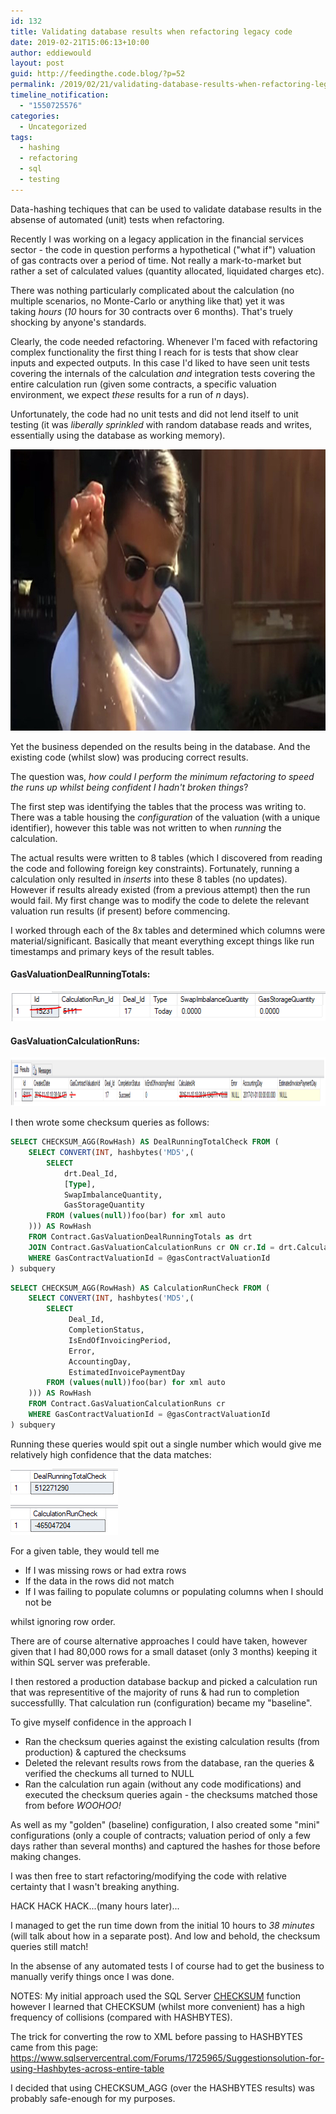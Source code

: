```yaml
---
id: 132
title: Validating database results when refactoring legacy code
date: 2019-02-21T15:06:13+10:00
author: eddiewould
layout: post
guid: http://feedingthe.code.blog/?p=52
permalink: /2019/02/21/validating-database-results-when-refactoring-legacy-code/
timeline_notification:
  - "1550725576"
categories:
  - Uncategorized
tags:
  - hashing
  - refactoring
  - sql
  - testing
---
```

Data-hashing techiques that can be used to validate database results in the absense of automated (unit) tests when refactoring.

Recently I was working on a legacy application in the financial services sector - the code in question performs a hypothetical ("what if") valuation of gas contracts over a period of time. Not really a mark-to-market but rather a set of calculated values (quantity allocated, liquidated charges etc).

There was nothing particularly complicated about the calculation (no multiple scenarios, no Monte-Carlo or anything like that) yet it was taking _hours_ (*10* hours for 30 contracts over 6 months). That's truely shocking by anyone's standards.

Clearly, the code needed refactoring. Whenever I'm faced with refactoring complex functionality the first thing I reach for is tests that show clear inputs and expected outputs. In this case I'd liked to have seen unit tests covering the internals of the calculation *and* integration tests covering the entire calculation run (given some contracts, a specific valuation environment, we expect _these_ results for a run of _n_ days).

Unfortunately, the code had no unit tests and did not lend itself to unit testing (it was _liberally sprinkled_ with random database reads and writes, essentially using the database as working memory).

<img src="/wp-content/uploads/2019/02/salt-bae-001.jpg" alt="Salt-Bae-001" width="800" height="450" class="alignnone size-full wp-image-57" />

Yet the business depended on the results being in the database. And the existing code (whilst slow) was producing correct results.

The question was, *how could I perform the minimum refactoring to speed the runs up whilst being confident I hadn't broken things*?

The first step was identifying the tables that the process was writing to. There was a table housing the _configuration_ of the valuation (with a unique identifier), however this table was not written to when _running_ the calculation.

The actual results were written to 8 tables (which I discovered from reading the code and following foreign key constraints). Fortunately, running a calculation only resulted in _inserts_ into these 8 tables (no updates). However if results already existed (from a previous attempt) then the run would fail. My first change was to modify the code to delete the relevant valuation run results (if present) before commencing.

I worked through each of the 8x tables and determined which columns were material/significant. Basically that meant everything except things like run timestamps and primary keys of the result tables.

#### GasValuationDealRunningTotals:

<img class="alignnone size-full wp-image-53" src="/wp-content/uploads/2019/02/gasvaluationdealrunningtotals.png" alt="GasValuationDealRunningTotals" width="532" height="48" />

#### GasValuationCalculationRuns:

<img src="/wp-content/uploads/2019/02/gasvaluationcalculationruns-1.png" alt="GasValuationCalculationRuns" width="1184" height="78" class="alignnone size-full wp-image-59" />

I then wrote some checksum queries as follows:

```sql
SELECT CHECKSUM_AGG(RowHash) AS DealRunningTotalCheck FROM (  
    SELECT CONVERT(INT, hashbytes('MD5',(
        SELECT
            drt.Deal_Id,
            [Type],
            SwapImbalanceQuantity,
            GasStorageQuantity        
        FROM (values(null))foo(bar) for xml auto
    ))) AS RowHash
    FROM Contract.GasValuationDealRunningTotals as drt
    JOIN Contract.GasValuationCalculationRuns cr ON cr.Id = drt.CalculationRun_Id 
    WHERE GasContractValuationId = @gasContractValuationId
) subquery
```

```sql
SELECT CHECKSUM_AGG(RowHash) AS CalculationRunCheck FROM (  
    SELECT CONVERT(INT, hashbytes('MD5',(
        SELECT
             Deal_Id,
             CompletionStatus,
             IsEndOfInvoicingPeriod,
             Error,
             AccountingDay,
             EstimatedInvoicePaymentDay    
        FROM (values(null))foo(bar) for xml auto
    ))) AS RowHash
    FROM Contract.GasValuationCalculationRuns cr
    WHERE GasContractValuationId = @gasContractValuationId
) subquery
```

Running these queries would spit out a single number which would give me relatively high confidence that the data matches:

<img src="/wp-content/uploads/2019/02/examplechecksums.png" alt="ExampleChecksums" width="172" height="106" class="alignnone size-full wp-image-56" />

For a given table, they would tell me

* If I was missing rows or had extra rows
* If the data in the rows did not match
* If I was failing to populate columns or populating columns when I should not be

whilst ignoring row order.

There are of course alternative approaches I could have taken, however given that I had 80,000 rows for a small dataset (only 3 months) keeping it within SQL server was preferable.

I then restored a production database backup and picked a calculation run that was representitive of the majority of runs & had run to completion successfullly. That calculation run (configuration) became my "baseline".

To give myself confidence in the approach I

* Ran the checksum queries against the existing calculation results (from production) & captured the checksums
* Deleted the relevant results rows from the database, ran the queries & verified the checkums all turned to NULL
* Ran the calculation run again (without any code modifications) and executed the checksum queries again - the checksums matched those from before *WOOHOO!*

As well as my "golden" (baseline) configuration, I also created some "mini" configurations (only a couple of contracts; valuation period of only a few days rather than several months) and captured the hashes for those before making changes.

I was then free to start refactoring/modifying the code with relative certainty that I wasn't breaking anything.

HACK HACK HACK...(many hours later)...

I managed to get the run time down from the initial 10 hours to *38 minutes* (will talk about how in a separate post). And low and behold, the checksum queries still match!

In the absense of any automated tests I of course had to get the business to manually verify things once I was done.

NOTES:
My initial approach used the SQL Server <a href="https://docs.microsoft.com/en-us/sql/t-sql/functions/checksum-transact-sql?view=sql-server-2017">CHECKSUM</a> function however I learned that CHECKSUM (whilst more convenient) has a high frequency of collisions (compared with HASHBYTES).

The trick for converting the row to XML before passing to HASHBYTES came from this page: <a href="https://www.sqlservercentral.com/Forums/1725965/Suggestionsolution-for-using-Hashbytes-across-entire-table" target="_blank" rel="noopener noreferrer">https://www.sqlservercentral.com/Forums/1725965/Suggestionsolution-for-using-Hashbytes-across-entire-table</a>

I decided that using CHECKSUM_AGG (over the HASHBYTES results) was probably safe-enough for my purposes.